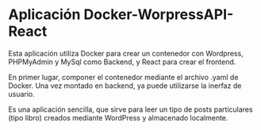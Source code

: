 # Aplicación Docker-WorpressAPI-React

Esta aplicación utiliza Docker para crear un contenedor con Wordpress, PHPMyAdmin y MySql como Backend, y React para crear el frontend.

En primer lugar, componer el contenedor mediante el archivo .yaml de Docker. Una vez montado en backend, ya puede utilizarse la inerfaz de usuario.

Es una aplicación sencilla, que sirve para leer un tipo de posts particulares (tipo libro) creados mediante WordPress y almacenado localmente.
